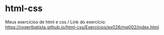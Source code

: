 # html-css
 Meus exercícios de html e css /
 Link do exercício: https://rogertbatista.github.io/html-css/Exercícios/ex026/mq002/index.html
